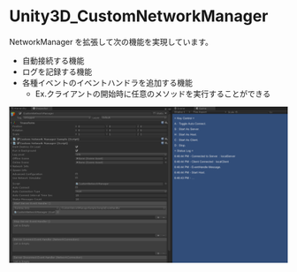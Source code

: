 # Unity3D_CustomNetworkManager

NetworkManager を拡張して次の機能を実現しています。

- 自動接続する機能
- ログを記録する機能
- 各種イベントのイベントハンドラを追加する機能
    - Ex.クライアントの開始時に任意のメソッドを実行することができる
    
![](https://github.com/XJINE/Unity3D_CustomNetworkManager/blob/master/screenshot.png)
